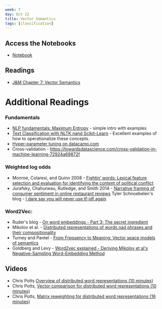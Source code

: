 ```yaml
---
week: 7
day: Oct 22
title: Vector Semantics
tags: [classification]
---
```


## Access the Notebooks

- [Notebook](https://mybinder.org/v2/gh/anyl580/lectures/master?urlpath=notebooks/7-vector-semantics/Semantic-vectorization.ipynb.ipynb)

## Readings

- [J&M Chapter 7: Vector Semantics
](https://web.stanford.edu/~jurafsky/slp3/6.pdf)

# Additional Readings

### Fundamentals
- [NLP fundamentals: Maximum Entropy](https://nadesnotes.wordpress.com/2016/09/05/natural-language-processing-nlp-fundamentals-maximum-entropy-maxent/) - simple intro with examples
- [Text Classification with NLTK nand Scikit-Learn](https://bbengfort.github.io/tutorials/2016/05/19/text-classification-nltk-sckit-learn.html) - Excellent examples of how to operationalize these concepts.
- [Hyper-parameter tuning on datacamp.com](https://www.datacamp.com/community/tutorials/parameter-optimization-machine-learning-models)
- Cross-validation - https://towardsdatascience.com/cross-validation-in-machine-learning-72924a69872f

### Weighted log odds
 - Monroe, Colaresi, and Quinn 2008 - [Fightin’ words: Lexical feature selection and evaluation for identifying the content of political conflict](https://firstmonday.org/ojs/index.php/fm/article/view/4944/3863)
 - Jurafsky, Chahuneau, Rutledge, and Smith 2014 - [Narrative framing of consumer sentiment in online restaurant reviews](https://firstmonday.org/ojs/index.php/fm/article/view/4944/3863)
 Tyler Schnoebelen's blog - [I dare say you will never use tf-idf again](https://medium.com/@TSchnoebelen/i-dare-say-you-will-never-use-tf-idf-again-4918408b2310)
 
 ### Word2Vec:
  - Ruder's blog - [On word embeddings - Part 3: The secret ingredient](http://ruder.io/secret-word2vec/)
  - Mikolov et al. - [Distributed representations of words nad phrases and their compositionality](https://papers.nips.cc/paper/5021-distributed-representations-of-words-and)
  - Turney and Pantel - [From Frequency to Meaning: Vector space models of semantics](http://www.aaai.org/Papers/JAIR/Vol37/JAIR-3705.pdf)
  - Goldberg and Levy - [Word2vec explained - Deriving Mikolov et al's Negative-Sampling Word-Embedding Method](https://arxiv.org/pdf/1402.3722.pdf)

## Videos

- Chris Potts [Overview of distributed word representations (10 minutes)](https://www.youtube.com/watch?v=gtuhPq0Xyno&index=1&list=PLfmUaIBTH8exY7fZnJss508Bp8k1R8ASG)
- Chris Potts, [Vector comparison for distributed word representations (10 minutes)](https://www.youtube.com/watch?v=LYH93YnhuyQ&t=304s&index=2&list=PLfmUaIBTH8exY7fZnJss508Bp8k1R8ASG)
- Chris Potts, [Matrix reweighting for distributed word representations (16 minutes)](https://www.youtube.com/watch?v=WFySbJ3FGcM&index=3&list=PLfmUaIBTH8exY7fZnJss508Bp8k1R8ASG)
